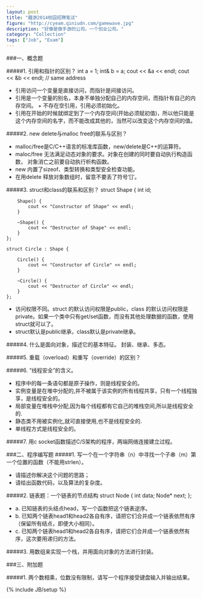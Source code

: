 ```yaml
---
layout: post
title: "趣游2014校园招聘笔试"
figure: "http://cyeam.qiniudn.com/gamewave.jpg"
description: "好像是做手游的公司。一个创业公司。"
category: "Collection"
tags: ["Job", "Exam"]
---
```

###一、概念题

#####1. 引用和指针的区别？
    int a = 1;
    int& b = a;
    cout << &a << endl;
    cout << &b << endl; // same address
+ 引用访问一个变量是直接访问，而指针是间接访问。 
+ 引用是一个变量的别名，本身不单独分配自己的内存空间，而指针有自己的内存空间。 + 不存在空引用，引用必须初始化。
+ 引用在开始的时候就绑定到了一个内存空间(开始必须赋初值)，所以他只能是这个内存空间的名字，而不能改成其他的，当然可以改变这个内存空间的值。

#####2. new delete与malloc free的联系与区别？
+ malloc/free是C/C++语言的标准库函数，new/delete是C++的运算符。
+ maloc/free 无法满足动态对象的要求。对象在创建的同时要自动执行构造函数， 对象消亡之前要自动执行析构函数。
+ new 内置了sizeof、类型转换和类型安全检查功能。
+ 在用delete 释放对象数组时，留意不要丢了符号‘[]’。

#####3. struct和class的联系和区别？
    struct Shape {
        int id;

        Shape() {
            cout << "Constructor of Shape" << endl;
        }

        ~Shape() {
            cout << "Destructor of Shape" << endl;
        }
    };

    struct Circle : Shape {

        Circle() {
            cout << "Constructor of Circle" << endl;
        }

        ~Circle() {
            cout << "Destructor of Circle" << endl;
        }
    };
+ 访问权限不同。struct 的默认访问权限是public，class  的默认访问权限是private。如果一个类中只有get/set函数，而没有其他处理数据的函数，使用struct就可以了。
+ struct默认是public继承，class默认是private继承。

#####4. 什么是面向对象，描述它的基本特征。
封装、继承、多态。

#####5. 重载（overload）和重写（override）的区别？

#####6. “线程安全”的含义。
+ 程序中的每一条语句都是原子操作，则是线程安全的。
+ 实例变量是在堆中分配的,并不被属于该实例的所有线程共享，只有一个线程独享，是线程安全的。
+ 局部变量在堆栈中分配,因为每个线程都有它自己的堆栈空间,所以是线程安全的.
+ 静态类不用被实例化,就可直接使用,也不是线程安全的.
+ 单线程方式是线程安全的。

#####7. 用c socket函数描述C/S架构的程序，两端网络连接建立过程。

###二、程序编写题
#####1. 写一个在一个字符串（n）中寻找一个子串（m）第一个位置的函数（不能用strlen）。
+ 请描述你解决这个问题的思路；
+ 请给出函数代码，以及算法的复杂度。

#####2. 链表题：一个链表的节点结构
    struct Node
    {
        int data;
        Node* next;
    };
+ a. 已知链表的头结点head，写一个函数把这个链表逆序。
+ b. 已知两个链表head1和head2各自有序，请把它们合并成一个链表依然有序（保留所有结点，即便大小相同）。
+ c. 已知两个链表head1和head2各自有序，请把它们合并成一个链表依然有序，这次要用递归的方法。

#####3. 用数组来实现一个栈，并用面向对象的方法进行封装。

###三、附加题

#####1. 两个数相乘，位数没有限制，请写一个程序接受键盘输入并输出结果。

{% include JB/setup %}
